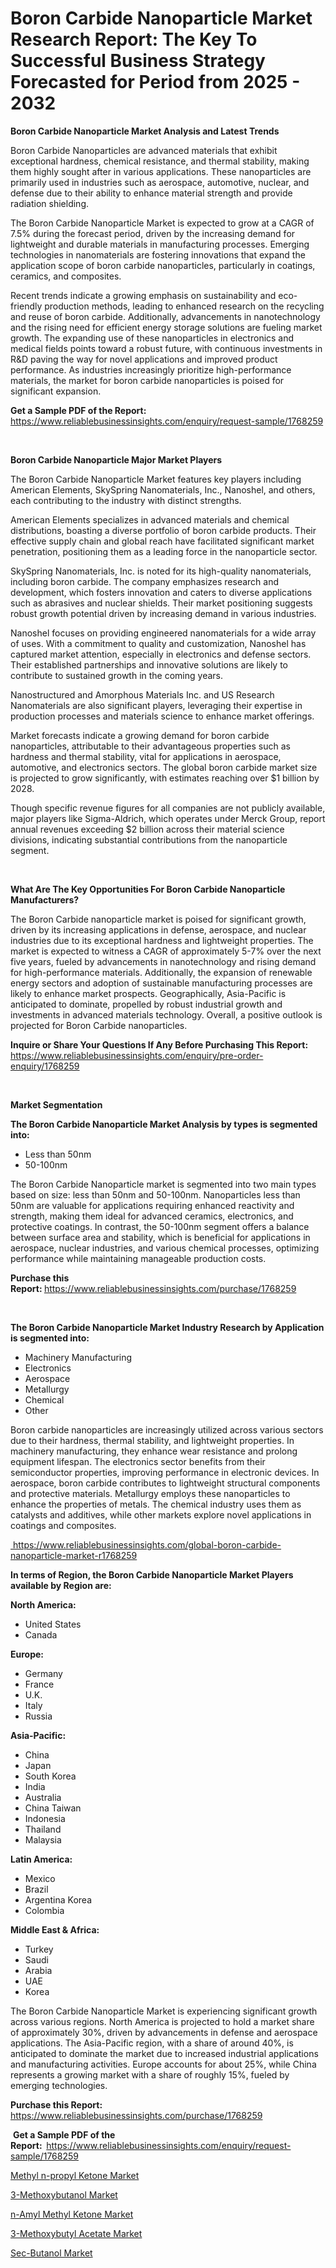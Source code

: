 <p><h1>Boron Carbide Nanoparticle Market Research Report: The Key To Successful Business Strategy Forecasted for Period from 2025 - 2032</h1></p><p><strong>Boron Carbide Nanoparticle Market Analysis and Latest Trends</strong></p>
<p><p>Boron Carbide Nanoparticles are advanced materials that exhibit exceptional hardness, chemical resistance, and thermal stability, making them highly sought after in various applications. These nanoparticles are primarily used in industries such as aerospace, automotive, nuclear, and defense due to their ability to enhance material strength and provide radiation shielding.</p><p>The Boron Carbide Nanoparticle Market is expected to grow at a CAGR of 7.5% during the forecast period, driven by the increasing demand for lightweight and durable materials in manufacturing processes. Emerging technologies in nanomaterials are fostering innovations that expand the application scope of boron carbide nanoparticles, particularly in coatings, ceramics, and composites.</p><p>Recent trends indicate a growing emphasis on sustainability and eco-friendly production methods, leading to enhanced research on the recycling and reuse of boron carbide. Additionally, advancements in nanotechnology and the rising need for efficient energy storage solutions are fueling market growth. The expanding use of these nanoparticles in electronics and medical fields points toward a robust future, with continuous investments in R&D paving the way for novel applications and improved product performance. As industries increasingly prioritize high-performance materials, the market for boron carbide nanoparticles is poised for significant expansion.</p></p>
<p><strong>Get a Sample PDF of the Report:&nbsp;</strong> <a href="https://www.reliablebusinessinsights.com/enquiry/request-sample/1768259?utm_campaign=116&utm_medium=2&utm_source=Github&utm_content=ia&utm_term=02022025&utm_id=boron-carbide-nanoparticle">https://www.reliablebusinessinsights.com/enquiry/request-sample/1768259</a></p>
<p>&nbsp;</p>
<p><strong>Boron Carbide Nanoparticle Major Market Players</strong></p>
<p><p>The Boron Carbide Nanoparticle Market features key players including American Elements, SkySpring Nanomaterials, Inc., Nanoshel, and others, each contributing to the industry with distinct strengths. </p><p>American Elements specializes in advanced materials and chemical distributions, boasting a diverse portfolio of boron carbide products. Their effective supply chain and global reach have facilitated significant market penetration, positioning them as a leading force in the nanoparticle sector. </p><p>SkySpring Nanomaterials, Inc. is noted for its high-quality nanomaterials, including boron carbide. The company emphasizes research and development, which fosters innovation and caters to diverse applications such as abrasives and nuclear shields. Their market positioning suggests robust growth potential driven by increasing demand in various industries. </p><p>Nanoshel focuses on providing engineered nanomaterials for a wide array of uses. With a commitment to quality and customization, Nanoshel has captured market attention, especially in electronics and defense sectors. Their established partnerships and innovative solutions are likely to contribute to sustained growth in the coming years.</p><p>Nanostructured and Amorphous Materials Inc. and US Research Nanomaterials are also significant players, leveraging their expertise in production processes and materials science to enhance market offerings. </p><p>Market forecasts indicate a growing demand for boron carbide nanoparticles, attributable to their advantageous properties such as hardness and thermal stability, vital for applications in aerospace, automotive, and electronics sectors. The global boron carbide market size is projected to grow significantly, with estimates reaching over $1 billion by 2028. </p><p>Though specific revenue figures for all companies are not publicly available, major players like Sigma-Aldrich, which operates under Merck Group, report annual revenues exceeding $2 billion across their material science divisions, indicating substantial contributions from the nanoparticle segment.</p></p>
<p>&nbsp;</p>
<p><strong>What Are The Key Opportunities For Boron Carbide Nanoparticle Manufacturers?</strong></p>
<p><p>The Boron Carbide nanoparticle market is poised for significant growth, driven by its increasing applications in defense, aerospace, and nuclear industries due to its exceptional hardness and lightweight properties. The market is expected to witness a CAGR of approximately 5-7% over the next five years, fueled by advancements in nanotechnology and rising demand for high-performance materials. Additionally, the expansion of renewable energy sectors and adoption of sustainable manufacturing processes are likely to enhance market prospects. Geographically, Asia-Pacific is anticipated to dominate, propelled by robust industrial growth and investments in advanced materials technology. Overall, a positive outlook is projected for Boron Carbide nanoparticles.</p></p>
<p><strong>Inquire or Share Your Questions If Any Before Purchasing This Report:</strong> <a href="https://www.reliablebusinessinsights.com/enquiry/pre-order-enquiry/1768259?utm_campaign=116&utm_medium=2&utm_source=Github&utm_content=ia&utm_term=02022025&utm_id=boron-carbide-nanoparticle">https://www.reliablebusinessinsights.com/enquiry/pre-order-enquiry/1768259</a></p>
<p>&nbsp;</p>
<p><strong>Market Segmentation</strong></p>
<p><strong>The Boron Carbide Nanoparticle Market Analysis by types is segmented into:</strong></p>
<p><ul><li>Less than 50nm</li><li>50-100nm</li></ul></p>
<p><p>The Boron Carbide Nanoparticle market is segmented into two main types based on size: less than 50nm and 50-100nm. Nanoparticles less than 50nm are valuable for applications requiring enhanced reactivity and strength, making them ideal for advanced ceramics, electronics, and protective coatings. In contrast, the 50-100nm segment offers a balance between surface area and stability, which is beneficial for applications in aerospace, nuclear industries, and various chemical processes, optimizing performance while maintaining manageable production costs.</p></p>
<p><strong>Purchase this Report:&nbsp;</strong><a href="https://www.reliablebusinessinsights.com/purchase/1768259?utm_campaign=116&utm_medium=2&utm_source=Github&utm_content=ia&utm_term=02022025&utm_id=boron-carbide-nanoparticle">https://www.reliablebusinessinsights.com/purchase/1768259</a></p>
<p>&nbsp;</p>
<p><strong>The Boron Carbide Nanoparticle Market Industry Research by Application is segmented into:</strong></p>
<p><ul><li>Machinery Manufacturing</li><li>Electronics</li><li>Aerospace</li><li>Metallurgy</li><li>Chemical</li><li>Other</li></ul></p>
<p><p>Boron carbide nanoparticles are increasingly utilized across various sectors due to their hardness, thermal stability, and lightweight properties. In machinery manufacturing, they enhance wear resistance and prolong equipment lifespan. The electronics sector benefits from their semiconductor properties, improving performance in electronic devices. In aerospace, boron carbide contributes to lightweight structural components and protective materials. Metallurgy employs these nanoparticles to enhance the properties of metals. The chemical industry uses them as catalysts and additives, while other markets explore novel applications in coatings and composites.</p></p>
<p><a href="https://www.reliablebusinessinsights.com/global-boron-carbide-nanoparticle-market-r1768259?utm_campaign=116&utm_medium=2&utm_source=Github&utm_content=ia&utm_term=02022025&utm_id=boron-carbide-nanoparticle">&nbsp;https://www.reliablebusinessinsights.com/global-boron-carbide-nanoparticle-market-r1768259</a></p>
<p><strong>In terms of Region, the Boron Carbide Nanoparticle Market Players available by Region are:</strong></p>
<p>
    <p> <strong> North America: </strong>
        <ul>
            <li>United States</li>
            <li>Canada</li>
        </ul>
        </p> 
    <p> <strong> Europe: </strong>
        <ul>
            <li>Germany</li>
            <li>France</li>
            <li>U.K.</li>
            <li>Italy</li>
            <li>Russia</li>
        </ul>
        </p> 
    <p> <strong> Asia-Pacific: </strong>
        <ul>
            <li>China</li>
            <li>Japan</li>
            <li>South Korea</li>
            <li>India</li>
            <li>Australia</li>
            <li>China Taiwan</li>
            <li>Indonesia</li>
            <li>Thailand</li>
            <li>Malaysia</li>
        </ul>
        </p> 
    <p> <strong> Latin America: </strong>
        <ul>
            <li>Mexico</li>
            <li>Brazil</li>
            <li>Argentina Korea</li>
            <li>Colombia</li>
        </ul>
        </p> 
    <p> <strong> Middle East & Africa: </strong>
        <ul>
            <li>Turkey</li>
            <li>Saudi</li>
            <li>Arabia</li>
            <li>UAE</li>
            <li>Korea</li>
        </ul>
    </p>
    </p>
<p><p>The Boron Carbide Nanoparticle Market is experiencing significant growth across various regions. North America is projected to hold a market share of approximately 30%, driven by advancements in defense and aerospace applications. The Asia-Pacific region, with a share of around 40%, is anticipated to dominate the market due to increased industrial applications and manufacturing activities. Europe accounts for about 25%, while China represents a growing market with a share of roughly 15%, fueled by emerging technologies.</p></p>
<p><strong>Purchase this Report: </strong><a href="https://www.reliablebusinessinsights.com/purchase/1768259?utm_campaign=116&utm_medium=2&utm_source=Github&utm_content=ia&utm_term=02022025&utm_id=boron-carbide-nanoparticle">https://www.reliablebusinessinsights.com/purchase/1768259</a></p>
<p>&nbsp;<strong>Get a Sample PDF of the Report:&nbsp;&nbsp;</strong><a href="https://www.reliablebusinessinsights.com/enquiry/request-sample/1768259?utm_campaign=116&utm_medium=2&utm_source=Github&utm_content=ia&utm_term=02022025&utm_id=boron-carbide-nanoparticle">https://www.reliablebusinessinsights.com/enquiry/request-sample/1768259</a></p>
<p><strong></strong></p>
<p><p><a href="https://github.com/lateshab69/Market-Research-Report-List-1/blob/main/methyl-n-propyl-ketone-market.md?utm_campaign=116&utm_medium=2&utm_source=Github&utm_content=ia&utm_term=02022025&utm_id=boron-carbide-nanoparticle">Methyl n-propyl Ketone Market</a></p><p><a href="https://github.com/rosalinebhakta48/Market-Research-Report-List-1/blob/main/3-methoxybutanol-market.md?utm_campaign=116&utm_medium=2&utm_source=Github&utm_content=ia&utm_term=02022025&utm_id=boron-carbide-nanoparticle">3-Methoxybutanol Market</a></p><p><a href="https://github.com/hedbomkrahe/Market-Research-Report-List-1/blob/main/n-amyl-methyl-ketone-market.md?utm_campaign=116&utm_medium=2&utm_source=Github&utm_content=ia&utm_term=02022025&utm_id=boron-carbide-nanoparticle">n-Amyl Methyl Ketone Market</a></p><p><a href="https://github.com/nathaliehurles7142/Market-Research-Report-List-1/blob/main/3-methoxybutyl-acetate-market.md?utm_campaign=116&utm_medium=2&utm_source=Github&utm_content=ia&utm_term=02022025&utm_id=boron-carbide-nanoparticle">3-Methoxybutyl Acetate Market</a></p><p><a href="https://github.com/chongseney974/Market-Research-Report-List-1/blob/main/sec-butanol-market.md?utm_campaign=116&utm_medium=2&utm_source=Github&utm_content=ia&utm_term=02022025&utm_id=boron-carbide-nanoparticle">Sec-Butanol Market</a></p></p>